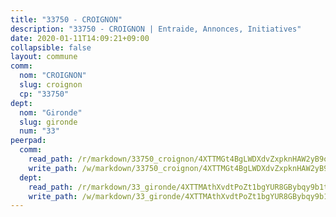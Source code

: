 ```yaml
---
title: "33750 - CROIGNON"
description: "33750 - CROIGNON | Entraide, Annonces, Initiatives"
date: 2020-01-11T14:09:21+09:00
collapsible: false
layout: commune
comm:
  nom: "CROIGNON"
  slug: croignon
  cp: "33750"
dept:
  nom: "Gironde"
  slug: gironde
  num: "33"
peerpad:
  comm:
    read_path: /r/markdown/33750_croignon/4XTTMGt4BgLWDXdvZxpknHAW2yB9oovvtAX9FvfDwacTNpXYc
    write_path: /w/markdown/33750_croignon/4XTTMGt4BgLWDXdvZxpknHAW2yB9oovvtAX9FvfDwacTNpXYc-K3TgUuP4P7Dz2QjgZkUtzDye6Y8WL5FLHhsPdddwaGKV1PYJYYyqHvWuz6xCY43MzSRjyp75caMLy2kgWSaWCb9ZCSe9uaBTuoL1xAv8eRS59h8eozKyS4PvnvBHVv8Ygb9Zdx1n
  dept:
    read_path: /r/markdown/33_gironde/4XTTMAthXvdtPoZt1bgYUR8GBybqy9b1tLUaaKDw5iKj57LRt
    write_path: /w/markdown/33_gironde/4XTTMAthXvdtPoZt1bgYUR8GBybqy9b1tLUaaKDw5iKj57LRt-K3TgU8ogmN5s8hbKrZhkV9P1KQiFepNWXjoYRvdMTW1jt7eRXTmrjG677tN9mcUTsALjzYGgb8mvcrYPJn2Jd8cTiBmF9aZcbgdcQL1kzCPJnSf6X8tpEcGPdTr5qT6cQqEpt6oQ
---
```


